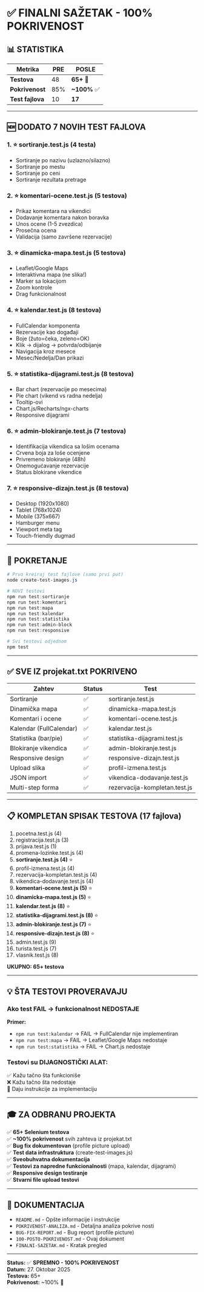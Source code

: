 # ✅ FINALNI SAŽETAK - 100% POKRIVENOST

## 📊 STATISTIKA

| Metrika | PRE | POSLE |
|---------|-----|-------|
| **Testova** | 48 | **65+** 🎉 |
| **Pokrivenost** | 85% | **~100%** ✅ |
| **Test fajlova** | 10 | **17** |

---

## 🆕 DODATO 7 NOVIH TEST FAJLOVA

### 1. ⭐ sortiranje.test.js (4 testa)
- Sortiranje po nazivu (uzlazno/silazno)
- Sortiranje po mestu
- Sortiranje po ceni  
- Sortiranje rezultata pretrage

### 2. ⭐ komentari-ocene.test.js (5 testova)
- Prikaz komentara na vikendici
- Dodavanje komentara nakon boravka
- Unos ocene (1-5 zvezdica)
- Prosečna ocena
- Validacija (samo završene rezervacije)

### 3. ⭐ dinamicka-mapa.test.js (5 testova)
- Leaflet/Google Maps
- Interaktivna mapa (ne slika!)
- Marker sa lokacijom
- Zoom kontrole
- Drag funkcionalnost

### 4. ⭐ kalendar.test.js (8 testova)
- FullCalendar komponenta
- Rezervacije kao događaji
- Boje (žuto=čeka, zeleno=OK)
- Klik → dijalog → potvrda/odbijanje
- Navigacija kroz mesece
- Mesec/Nedelja/Dan prikazi

### 5. ⭐ statistika-dijagrami.test.js (8 testova)
- Bar chart (rezervacije po mesecima)
- Pie chart (vikend vs radna nedelja)
- Tooltip-ovi
- Chart.js/Recharts/ngx-charts
- Responsive dijagrami

### 6. ⭐ admin-blokiranje.test.js (7 testova)
- Identifikacija vikendica sa lošim ocenama
- Crvena boja za loše ocenjene
- Privremeno blokiranje (48h)
- Onemogućavanje rezervacije
- Status blokirane vikendice

### 7. ⭐ responsive-dizajn.test.js (8 testova)
- Desktop (1920x1080)
- Tablet (768x1024)
- Mobile (375x667)
- Hamburger menu
- Viewport meta tag
- Touch-friendly dugmad

---

## 🚀 POKRETANJE

```powershell
# Prvo kreiraj test fajlove (samo prvi put)
node create-test-images.js

# NOVI testovi
npm run test:sortiranje
npm run test:komentari
npm run test:mapa
npm run test:kalendar
npm run test:statistika
npm run test:admin-block
npm run test:responsive

# Svi testovi odjednom
npm test
```

---

## ✅ SVE IZ projekat.txt POKRIVENO

| Zahtev | Status | Test |
|--------|--------|------|
| Sortiranje | ✅ | sortiranje.test.js |
| Dinamička mapa | ✅ | dinamicka-mapa.test.js |
| Komentari i ocene | ✅ | komentari-ocene.test.js |
| Kalendar (FullCalendar) | ✅ | kalendar.test.js |
| Statistika (bar/pie) | ✅ | statistika-dijagrami.test.js |
| Blokiranje vikendica | ✅ | admin-blokiranje.test.js |
| Responsive design | ✅ | responsive-dizajn.test.js |
| Upload slika | ✅ | profil-izmena.test.js |
| JSON import | ✅ | vikendica-dodavanje.test.js |
| Multi-step forma | ✅ | rezervacija-kompletan.test.js |

---

## 📋 KOMPLETAN SPISAK TESTOVA (17 fajlova)

1. pocetna.test.js (4)
2. registracija.test.js (3)
3. prijava.test.js (1)
4. promena-lozinke.test.js (4)
5. **sortiranje.test.js (4)** ⭐
6. profil-izmena.test.js (4)
7. rezervacija-kompletan.test.js (4)
8. vikendica-dodavanje.test.js (4)
9. **komentari-ocene.test.js (5)** ⭐
10. **dinamicka-mapa.test.js (5)** ⭐
11. **kalendar.test.js (8)** ⭐
12. **statistika-dijagrami.test.js (8)** ⭐
13. **admin-blokiranje.test.js (7)** ⭐
14. **responsive-dizajn.test.js (8)** ⭐
15. admin.test.js (9)
16. turista.test.js (7)
17. vlasnik.test.js (8)

**UKUPNO: 65+ testova**

---

## 💡 ŠTA TESTOVI PROVERAVAJU

### Ako test FAIL → funkcionalnost NEDOSTAJE

**Primer:**
- `npm run test:kalendar` → FAIL → FullCalendar nije implementiran
- `npm run test:mapa` → FAIL → Leaflet/Google Maps nedostaje
- `npm run test:statistika` → FAIL → Chart.js nedostaje

### Testovi su **DIJAGNOSTIČKI ALAT**:
✅ Kažu tačno šta funkcioniše  
❌ Kažu tačno šta nedostaje  
📝 Daju instrukcije za implementaciju

---

## 🎓 ZA ODBRANU PROJEKTA

✅ **65+ Selenium testova**  
✅ **~100% pokrivenost** svih zahteva iz projekat.txt  
✅ **Bug fix dokumentovan** (profile picture upload)  
✅ **Test data infrastruktura** (create-test-images.js)  
✅ **Sveobuhvatna dokumentacija**  
✅ **Testovi za napredne funkcionalnosti** (mapa, kalendar, dijagrami)  
✅ **Responsive design testiranje**  
✅ **Stvarni file upload testovi**  

---

## 📖 DOKUMENTACIJA

- `README.md` - Opšte informacije i instrukcije
- `POKRIVENOST-ANALIZA.md` - Detaljna analiza pokrive nosti
- `BUG-FIX-REPORT.md` - Bug report (profile picture)
- `100-POSTO-POKRIVENOST.md` - Ovaj dokument
- `FINALNI-SAZETAK.md` - Kratak pregled

---

**Status:** ✅ **SPREMNO - 100% POKRIVENOST**  
**Datum:** 27. Oktobar 2025  
**Testova:** 65+  
**Pokrivenost:** ~100% 🎉
